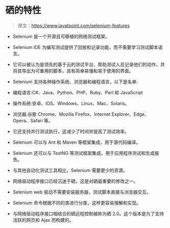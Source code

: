 # 硒的特性

> 原文：<https://www.javatpoint.com/selenium-features>

*   Selenium 是一个开源且可移植的网络测试框架。
*   Selenium IDE 为编写测试提供了回放和记录功能，而不需要学习测试脚本语言。
*   它可以被认为是领先的基于云的测试平台，帮助测试人员记录他们的动作，并将其导出为可重用的脚本，具有简单易懂和易于使用的界面。
*   Selenium 支持各种操作系统、浏览器和编程语言。以下是名单:

*   编程语言:C#、Java、Python、PHP、Ruby、Perl 和 JavaScript
*   操作系统:安卓、iOS、Windows、Linux、Mac、Solaris。
*   浏览器:谷歌 Chrome、Mozilla Firefox、Internet Explorer、Edge、Opera、Safari 等。

*   它还支持并行测试执行，这减少了时间并提高了测试效率。
*   Selenium 可以与 Ant 和 Maven 等框架集成，用于源代码编译。
*   Selenium 还可以与 TestNG 等测试框架集成，用于应用程序测试和生成报告。
*   与其他自动化测试工具相比，Selenium 需要更少的资源。
*   网络驱动程序接口已经沉迷于硒，这是对硒最重要的修改之一。
*   Selenium web 驱动不需要安装服务器，测试脚本直接与浏览器交互。
*   Selenium 命令根据不同的类进行分类，这样更容易理解和实现。
*   与网络驱动程序接口相结合的硒远程控制被称为硒 2.0。这个版本是为了支持活跃的网页和 Ajax 而构建的。